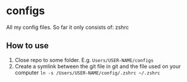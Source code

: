 # configs

All my config files. So far it only consists of: zshrc

## How to use

1. Close repo to some folder. E.g. `Users/USER-NAME/configs`
2. Create a symlink between the git file in git and the file used on your computer
   `ln -s /Users/USER-NAME/config/.zshrc ~/.zshrc`
